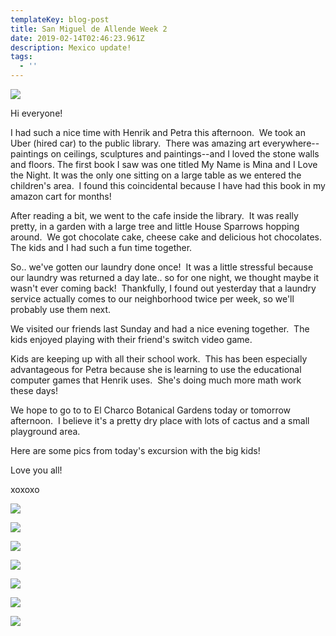 ```yaml
---
templateKey: blog-post
title: San Miguel de Allende Week 2
date: 2019-02-14T02:46:23.961Z
description: Mexico update!
tags:
  - ''
---
```

![](/img/h_biblioteca_sma.jpg)

Hi everyone!

I had such a nice time with Henrik and Petra this afternoon.  We took an Uber (hired car) to the public library.  There was amazing art everywhere--paintings on ceilings, sculptures and paintings--and I loved the stone walls and floors. The first book I saw was one titled My Name is Mina and I Love the Night. It was the only one sitting on a large table as we entered the children's area.  I found this coincidental because I have had this book in my amazon cart for months!

After reading a bit, we went to the cafe inside the library.  It was really pretty, in a garden with a large tree and little House Sparrows hopping around.  We got chocolate cake, cheese cake and delicious hot chocolates.  The kids and I had such a fun time together.

So.. we've gotten our laundry done once!  It was a little stressful because our laundry was returned a day late.. so for one night, we thought maybe it wasn't ever coming back!  Thankfully, I found out yesterday that a laundry service actually comes to our neighborhood twice per week, so we'll probably use them next.

We visited our friends last Sunday and had a nice evening together.  The kids enjoyed playing with their friend's switch video game.

Kids are keeping up with all their school work.  This has been especially advantageous for Petra because she is learning to use the educational computer games that Henrik uses.  She's doing much more math work these days!

We hope to go to to El Charco Botanical Gardens today or tomorrow afternoon.  I believe it's a pretty dry place with lots of cactus and a small playground area.

Here are some pics from today's excursion with the big kids!

Love you all!

xoxoxo

![](/img/st_biblioteca_kids.jpg)

![](/img/petra_cafe_santa_ana.jpg)

![](/img/cafe_santa_ana.jpg)

![](/img/popupcards_p_sma.jpg)

![](/img/skeleton_art_biblioteca.jpg)

![](/img/biblioteca_sma.jpg)

![](/img/h_p_taxi_sma.jpg)
